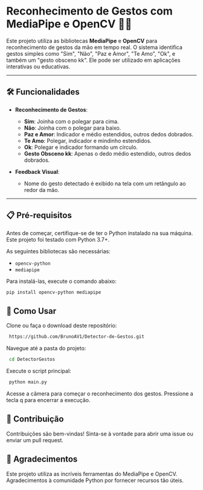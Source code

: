 # Reconhecimento de Gestos com MediaPipe e OpenCV 🎥🤘

Este projeto utiliza as bibliotecas **MediaPipe** e **OpenCV** para reconhecimento de gestos da mão em tempo real. O sistema identifica gestos simples como "Sim", "Não", "Paz e Amor", "Te Amo", "Ok", e também um "gesto obsceno kk". Ele pode ser utilizado em aplicações interativas ou educativas.

---

## 🛠️ Funcionalidades

- **Reconhecimento de Gestos**:
  - **Sim**: Joinha com o polegar para cima.
  - **Não**: Joinha com o polegar para baixo.
  - **Paz e Amor**: Indicador e médio estendidos, outros dedos dobrados.
  - **Te Amo**: Polegar, indicador e mindinho estendidos.
  - **Ok**: Polegar e indicador formando um círculo.
  - **Gesto Obsceno kk**: Apenas o dedo médio estendido, outros dedos dobrados.

- **Feedback Visual**:
  - Nome do gesto detectado é exibido na tela com um retângulo ao redor da mão.

---

## 📋 Pré-requisitos

Antes de começar, certifique-se de ter o Python instalado na sua máquina. Este projeto foi testado com Python 3.7+.

As seguintes bibliotecas são necessárias:
- `opencv-python`
- `mediapipe`

Para instalá-las, execute o comando abaixo:
```bash
pip install opencv-python mediapipe 
```
## 🚀 Como Usar
Clone ou faça o download deste repositório:
```bash
 https://github.com/BrunoAV1/Detector-de-Gestos.git
```
Navegue até a pasta do projeto:
```bash
 cd DetectorGestos
```
Execute o script principal: 
```bash
 python main.py
```
Acesse a câmera para começar o reconhecimento dos gestos. Pressione a tecla q para encerrar a execução.

## 👏 Contribuição
Contribuições são bem-vindas! Sinta-se à vontade para abrir uma issue ou enviar um pull request.
## 🤝 Agradecimentos
Este projeto utiliza as incríveis ferramentas do MediaPipe e OpenCV. Agradecimentos à comunidade Python por fornecer recursos tão úteis.
